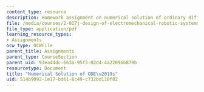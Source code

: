 ```yaml
---
content_type: resource
description: Homework assignment on numerical solution of ordinary differential equations.
file: /media/courses/2-017j-design-of-electromechanical-robotic-systems-fall-2009/514b90921e17bd618c49c732bd110f82_MIT2_017JF09_p13.pdf
file_type: application/pdf
learning_resource_types:
- Assignments
ocw_type: OCWFile
parent_title: Assignments
parent_type: CourseSection
parent_uid: 93ea44dc-663a-95f3-02d4-4a220966879b
resourcetype: Document
title: "Numerical Solution of ODE\u2019s"
uid: 514b9092-1e17-bd61-8c49-c732bd110f82
---
```

